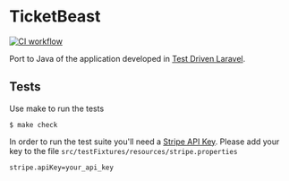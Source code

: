 # TicketBeast

[![CI workflow](https://github.com/montealegreluis/ticketbeast-java/actions/workflows/ci.yml/badge.svg)](https://github.com/montealegreluis/ticketbeast-java/actions/workflows/ci.yml)


Port to Java of the application developed in [Test Driven Laravel](https://testdrivenlaravel.com).

## Tests

Use make to run the tests

```
$ make check
```

In order to run the test suite you'll need a [Stripe API Key](https://stripe.com/docs/keys).
Please add your key to the file `src/testFixtures/resources/stripe.properties`

```properties
stripe.apiKey=your_api_key
```
